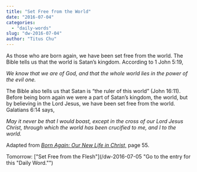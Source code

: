 ```yaml
---
title: "Set Free from the World"
date: "2016-07-04"
categories: 
  - "daily-words"
slug: "dw-2016-07-04"
author: "Titus Chu"
---
```


As those who are born again, we have been set free from the world. The Bible tells us that the world is Satan’s kingdom. According to 1 John 5:19,

_We know that we are of God, and that the whole world lies in the power of the evil one._

The Bible also tells us that Satan is “the ruler of this world” (John 16:11). Before being born again we were a part of Satan’s kingdom, the world, but by believing in the Lord Jesus, we have been set free from the world. Galatians 6:14 says,

_May it never be that I would boast, except in the cross of our Lord Jesus Christ, through which the world has been crucified to me, and I to the world._

Adapted from _[Born Again: Our New Life in Christ,](/book-born-again/ "Go to the listing for this book.")_ page 55.

Tomorrow: ["Set Free from the Flesh"](/dw-2016-07-05 "Go to the entry for this "Daily Word."")
